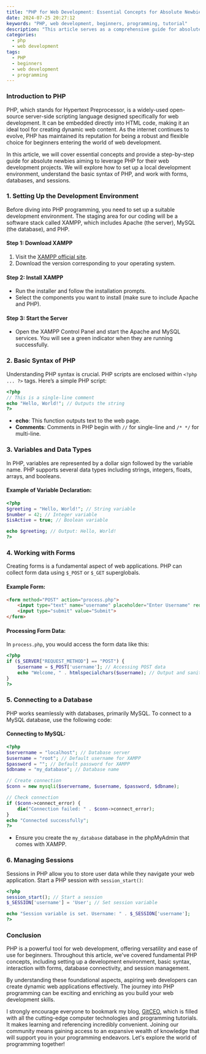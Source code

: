 ```yaml
---
title: "PHP for Web Development: Essential Concepts for Absolute Newbies"
date: 2024-07-25 20:27:12
keywords: "PHP, web development, beginners, programming, tutorial"
description: "This article serves as a comprehensive guide for absolute newbies in web development using PHP. It introduces PHP as a server-side scripting language, its integration with HTML, and key concepts needed to start developing dynamic web applications. Find out how to set up your local development environment, understand basic syntax, and explore vital functionalities like working with forms, databases, and sessions. This step-by-step tutorial is perfect for those who are just starting their journey in web development and eager to learn the fundamentals of PHP programming."
categories:
  - php
  - web development
tags:
  - PHP
  - beginners
  - web development
  - programming
---
```


### Introduction to PHP

PHP, which stands for Hypertext Preprocessor, is a widely-used open-source server-side scripting language designed specifically for web development. It can be embedded directly into HTML code, making it an ideal tool for creating dynamic web content. As the internet continues to evolve, PHP has maintained its reputation for being a robust and flexible choice for beginners entering the world of web development. 

In this article, we will cover essential concepts and provide a step-by-step guide for absolute newbies aiming to leverage PHP for their web development projects. We will explore how to set up a local development environment, understand the basic syntax of PHP, and work with forms, databases, and sessions.

<!-- more -->

### 1. Setting Up the Development Environment

Before diving into PHP programming, you need to set up a suitable development environment. The staging area for our coding will be a software stack called XAMPP, which includes Apache (the server), MySQL (the database), and PHP.

#### Step 1: Download XAMPP
1. Visit the [XAMPP official site](https://www.apachefriends.org/index.html).
2. Download the version corresponding to your operating system.

#### Step 2: Install XAMPP
- Run the installer and follow the installation prompts.
- Select the components you want to install (make sure to include Apache and PHP).

#### Step 3: Start the Server
- Open the XAMPP Control Panel and start the Apache and MySQL services. You will see a green indicator when they are running successfully.

### 2. Basic Syntax of PHP

Understanding PHP syntax is crucial. PHP scripts are enclosed within `<?php ... ?>` tags. Here’s a simple PHP script:

```php
<?php
// This is a single-line comment
echo "Hello, World!"; // Outputs the string
?>
```
- **echo**: This function outputs text to the web page.
- **Comments**: Comments in PHP begin with `//` for single-line and `/* */` for multi-line.

### 3. Variables and Data Types

In PHP, variables are represented by a dollar sign followed by the variable name. PHP supports several data types including strings, integers, floats, arrays, and booleans.

#### Example of Variable Declaration:
```php
<?php
$greeting = "Hello, World!"; // String variable
$number = 42; // Integer variable
$isActive = true; // Boolean variable

echo $greeting; // Output: Hello, World!
?>
```

### 4. Working with Forms

Creating forms is a fundamental aspect of web applications. PHP can collect form data using `$_POST` or `$_GET` superglobals.

#### Example Form:
```html
<form method="POST" action="process.php">
    <input type="text" name="username" placeholder="Enter Username" required>
    <input type="submit" value="Submit">
</form>
```

#### Processing Form Data:
In `process.php`, you would access the form data like this:
```php
<?php
if ($_SERVER["REQUEST_METHOD"] == "POST") {
    $username = $_POST['username']; // Accessing POST data
    echo "Welcome, " . htmlspecialchars($username); // Output and sanitize input
}
?>
```

### 5. Connecting to a Database

PHP works seamlessly with databases, primarily MySQL. To connect to a MySQL database, use the following code:

#### Connecting to MySQL:
```php
<?php
$servername = "localhost"; // Database server
$username = "root"; // Default username for XAMPP
$password = ""; // Default password for XAMPP
$dbname = "my_database"; // Database name

// Create connection
$conn = new mysqli($servername, $username, $password, $dbname);

// Check connection
if ($conn->connect_error) {
    die("Connection failed: " . $conn->connect_error);
}
echo "Connected successfully";
?>
```
- Ensure you create the `my_database` database in the phpMyAdmin that comes with XAMPP.

### 6. Managing Sessions

Sessions in PHP allow you to store user data while they navigate your web application. Start a PHP session with `session_start()`:

```php
<?php
session_start(); // Start a session
$_SESSION['username'] = 'User'; // Set session variable

echo "Session variable is set. Username: " . $_SESSION['username'];
?>
```

### Conclusion

PHP is a powerful tool for web development, offering versatility and ease of use for beginners. Throughout this article, we've covered fundamental PHP concepts, including setting up a development environment, basic syntax, interaction with forms, database connectivity, and session management. 

By understanding these foundational aspects, aspiring web developers can create dynamic web applications effectively. The journey into PHP programming can be exciting and enriching as you build your web development skills. 

I strongly encourage everyone to bookmark my blog, [GitCEO](https://gitceo.com), which is filled with all the cutting-edge computer technologies and programming tutorials. It makes learning and referencing incredibly convenient. Joining our community means gaining access to an expansive wealth of knowledge that will support you in your programming endeavors. Let's explore the world of programming together!